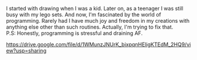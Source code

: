 I started with drawing when I was a kid. Later on, as a teenager I was still busy with my lego sets. And now, I'm fascinated by the world of programming. Rarely had I have much joy and freedom in my creations with anything else other than such routines.
Actually, I'm trying to fix that.</br>
P.S: Honestly, programming is stressful and draining AF.

https://drive.google.com/file/d/1WMunzJNUrK_bixpqnHEligKTEdM_2HQ9/view?usp=sharing
